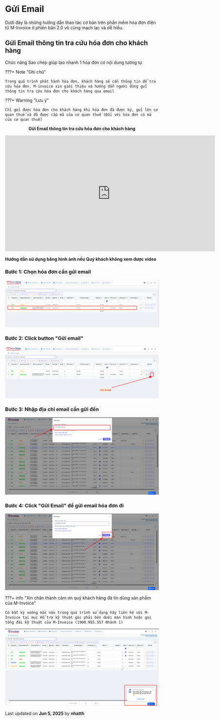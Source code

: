 # **Gửi Email**

Dưới đây là những hướng dẫn thao tác cơ bản trên phần mềm hóa đơn điện tử M-Invoice ở phiên bản 2.0 vô cùng mạch lạc và dễ hiểu.

## **Gửi Email thông tin tra cứu hóa đơn cho khách hàng**

Chức năng Sao chép giúp tạo nhanh 1 hóa đơn có nội dung tương tự

???+ Note "Ghi chú"

    Trong quá trình phát hành hóa đơn, khách hàng sẽ cần thông tin để tra cứu hóa đơn. M-invoice xin giới thiệu và hướng dẫn người dùng gửi thông tin tra cứu hóa đơn cho khách hàng qua email

???+ Warning "Lưu ý"

    Chỉ gửi được hóa đơn cho khách hàng khi hóa đơn đã được ký, gửi lên cơ quan thuế và đã được cấp mã của cơ quan thuế (Đối với hóa đơn có mã của cơ quan thuế)

<p align="center" style="font-weight: bold;">Gửi Email thông tin tra cứu hóa đơn cho khách hàng</p>

<iframe style="width: 43rem; height: 380px" src="https://www.youtube.com/embed/7qIWdaz5koo?si=CFzduHDThKHY6S34" title="YouTube video player" frameborder="0" allow="accelerometer; autoplay; clipboard-write; encrypted-media; gyroscope; picture-in-picture; web-share" referrerpolicy="strict-origin-when-cross-origin" allowfullscreen></iframe>

**Hướng dẫn sử dụng bằng hình ảnh nếu Quý khách không xem được video**

### **Bước 1: Chọn hóa đơn cần gửi email**

![Hình 1](../assets/images/invoice2/2.0_gui-mail_1.png)

### **Bước 2: Click button "Gửi email"**

![Hình 2](../assets/images/invoice2/2.0_gui-mail_2.png)

### **Bước 3: Nhập địa chỉ email cần gửi đến**

![Hình 3](../assets/images/invoice2/2.0_gui-mail_3.png)

### **Bước 4: Click "Gửi Email" để gửi email hóa đơn đi**

![Hình 4](../assets/images/invoice2/2.0_gui-mail_4.png)

???+ info "Xin chân thành cảm ơn quý khách hàng đã tin dùng sản phẩm của M-Invoice"

    Có bất kỳ vướng mắc nào trong quá trình sử dụng hãy liên hệ với M-Invoice tại mục Hỗ trợ kỹ thuật góc phải bên dưới màn hình hoặc gọi tổng đài kỹ thuật của M-Invoice (1900.955.557 Nhánh 1)

![Hình 5](../assets/images/invoice2/hotro.png)




<div class="last-updated">Last updated on <strong>Jun 5, 2025</strong> by <strong>nhatth</strong></div>
